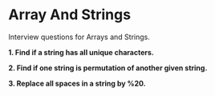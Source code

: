 # Array And Strings

Interview questions for Arrays and Strings.

**1. Find if a string has all unique characters.**

**2. Find if one string is permutation of another given string.** 

**3. Replace all spaces in a string by %20.**
